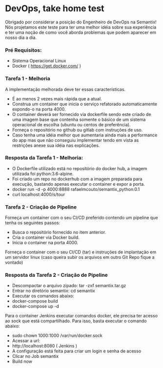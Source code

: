 # DevOps, take home test

Obrigado por considerar a posição do Engenheiro de DevOps na Semantix! Nós projetamos este teste para ter uma melhor idéia sobre sua experiência e ter uma noção de como você aborda problemas que podem aparecer em nosso dia a dia.

### Pré Requisitos:

- Sistema Operacional Linux
- Docker ( https://get.docker.com/ )

### Tarefa 1 - Melhoria

A implementação melhorada deve ter essas características.

- É ao menos 2 vezes mais rápida que a atual.
- Construa um container que inicia o serviço refatorado automaticamente expondo-o na porta 4000.
- O container deverá ser fornecido via dockerfile sendo este criado de uma imagem base que contenha somente o básico de um sistema operacional de escolha (ubuntu ou centos de preferência). 
- Forneça o repositório no github ou gitlab com instruções de uso.
- Caso tenha uma idéia melhor que aumentaria ainda mais a performance do app mas que não conseguiu implementar tendo em vista as restrições anexe sua idéia nas explicações. 

### Resposta da Tarefa 1 - Melhoria:

- O Dockerfile utilizado está no repositório do docker hub, a imagem utilizada foi python:3.6-alpine.
- Foi criado um repo no dockerhub com a imagem preparada para execução, bastando apenas executar o container e expor a porta.
- docker run -d -p 4000:8888 rafaelmcouto/semantix_python:0.1 
- curl localhost:4000/s/tour

### Tarefa 2 - Criação de Pipeline 

Forneça um container com o seu CI/CD preferido contendo um pipeline que tenha os seguintes passos: 

- Busca o repositório fornecido no item anterior.
- Cria o container via Docker build. 
- Inicia o container na porta 4000. 

Forneça o container com o seu CI/CD (tar) e instruções de implantação em um servidor linux (caso queira subir os arquivos em outro Git Repo fique a vontado)

### Resposta da Tarefa 2 - Criação de Pipeline 

- Descompactar o arquivo zipado: tar -zxf semantix.tar.gz
- Entrar no diretório semantix: cd semantix
- Executar os comandos abaixo:
- docker-compose build
- docker-compose up -d


Para o container Jenkins executar comandos docker, ele precisa ter acesso ao sock que está compartilhado. Para isso, basta executar o comando abaixo:
- sudo chown 1000:1000 /var/run/docker.sock
- Acessar a url:
- http://localhost:8080 ( Jenkins )
- A configuração está feita para criar um login e senha de acesso
- Clicar no Job semantix
- Build now
